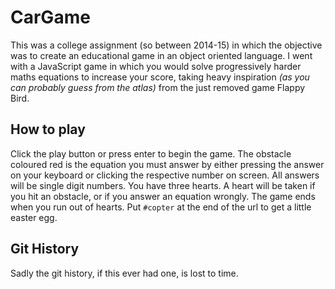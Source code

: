 # CarGame

This was a college assignment (so between 2014-15) in which the objective was to create an educational game in an object oriented language. I went with a JavaScript game in which you would solve progressively harder maths equations to increase your score, taking heavy inspiration *(as you can probably guess from the atlas)* from the just removed game Flappy Bird.

## How to play

Click the play button or press enter to begin the game. The obstacle coloured red is the equation you must answer by either pressing the answer on your keyboard or clicking the respective number on screen. All answers will be single digit numbers. You have three hearts. A heart will be taken if you hit an obstacle, or if you answer an equation wrongly. The game ends when you run out of hearts. Put `#copter` at the end of the url to get a little easter egg.

## Git History

Sadly the git history, if this ever had one, is lost to time.